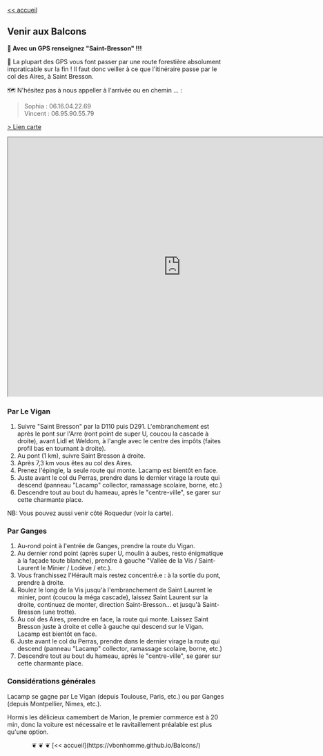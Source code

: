 
[<< accueil](https://vbonhomme.github.io/Balcons/)
## Venir aux Balcons

**:checkered_flag: Avec un GPS renseignez "Saint-Bresson" !!!**

:evergreen_tree: La plupart des GPS vous font passer par une route forestière absolument impraticable sur la fin ! Il faut donc veiller à ce que l'itinéraire passe par le col des Aires, à Saint Bresson.

:world_map: N'hésitez pas à nous appeller à l'arrivée ou en chemin ... :
> Sophia : 06.16.04.22.69  
> Vincent : 06.95.90.55.79


[> Lien carte](https://www.google.com/maps/d/drive?state=%7B%22ids%22%3A%5B%221ZagQr0VmFHT1WSmmdLwOF0l8-VfCFGkw%22%5D%2C%22action%22%3A%22open%22%2C%22userId%22%3A%22110798060257680362282%22%7D&usp=sharing)


<iframe src="https://www.google.com/maps/d/u/0/embed?mid=1ZagQr0VmFHT1WSmmdLwOF0l8-VfCFGkw" width="800" height="600"></iframe>

### Par Le Vigan
1. Suivre "Saint Bresson" par la D110 puis D291. L'embranchement est après le pont sur l'Arre (ront point de super U, coucou la cascade à droite), avant Lidl et Weldom, à l'angle avec le centre des impôts (faites profil bas en tournant à droite). 
2. Au pont (1 km), suivre Saint Bresson à droite.
3. Après 7,3 km vous êtes au col des Aires.
4. Prenez l'épingle, la seule route qui monte. Lacamp est bientôt en face.
5. Juste avant le col du Perras, prendre dans le dernier virage la route qui descend (panneau "Lacamp" collector, ramassage scolaire, borne, etc.)
6. Descendre tout au bout du hameau, après le "centre-ville", se garer sur cette charmante place.

NB: Vous pouvez aussi venir côté Roquedur (voir la carte).

### Par Ganges
1. Au-rond point à l'entrée de Ganges, prendre la route du Vigan.
2. Au dernier rond point (après super U, moulin à aubes, resto énigmatique à la façade toute blanche), prendre à gauche "Vallée de la Vis / Saint-Laurent le Minier / Lodève / etc.). 
3. Vous franchissez l'Hérault mais restez concentré.e : à la sortie du pont, prendre à droite.
4. Roulez le long de la Vis jusqu'à l'embranchement de Saint Laurent le minier, pont (coucou la méga cascade), laissez Saint Laurent sur la droite, continuez de monter, direction Saint-Bresson... et jusqu'à Saint-Bresson (une trotte).
5. Au col des Aires, prendre en face, la route qui monte. Laissez Saint Bresson juste à droite et celle à gauche qui descend sur le Vigan. Lacamp est bientôt en face.
5. Juste avant le col du Perras, prendre dans le dernier virage la route qui descend (panneau "Lacamp" collector, ramassage scolaire, borne, etc.)
6. Descendre tout au bout du hameau, après le "centre-ville", se garer sur cette charmante place.

### Considérations générales

Lacamp se gagne par Le Vigan (depuis Toulouse, Paris, etc.) ou par Ganges (depuis Montpellier, Nimes, etc.).

Hormis les délicieux camembert de Marion, le premier commerce est à 20 min, donc la voiture est nécessaire et le ravitaillement préalable est plus qu'une option.


<center>
❦   ❦   ❦  
[<< accueil](https://vbonhomme.github.io/Balcons/)
</center>

